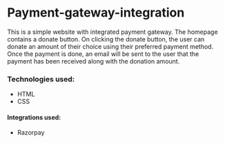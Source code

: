 # Payment-gateway-integration
This is a simple website with integrated payment gateway. The homepage contains a donate button. On clicking the donate button, the user can donate an amount of their choice using their preferred payment method.
Once the payment is done, an email will be sent to the user that the payment has been received along with the donation amount.

### Technologies used:
 - HTML
 - CSS

#### Integrations used:
 - Razorpay
